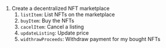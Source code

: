 1. Create a decentralized NFT marketplace
   1. `listItem`: List NFTs on the marketplace
   2. `buyItem`: Buy the NFTs
   3. `cacelItem`: Cancel a listing
   4. `updateListing`: Update price
   5. `widthrawProceeds`: Withdraw payment for my bought NFTs
